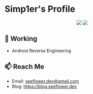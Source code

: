 # Simp1er's Profile

<p align="center">
  <img src ="https://github-readme-stats.vercel.app/api?username=SeeFlowerX&show_icons=true&hide_border=true&theme=bluewhite&include_all_commits=true&count_private=true">
  <img src ="https://github-readme-stats.vercel.app/api/top-langs/?username=SeeFlowerX&layout=compact&hide_border=true&langs_count=10&theme=graywhite&include_all_commits=true&count_private=true">
</p>

## 🔭 Working

- Android Reverse Engineering

## 📫 Reach Me

- Email: seeflower.dev@gmail.com
- Blog: https://blog.seeflower.dev


<!--
**SeeFlowerX/SeeFlowerX** is a ✨ _special_ ✨ repository because its `README.md` (this file) appears on your GitHub profile.

Here are some ideas to get you started:

- 🔭 I’m currently working on ...
- 🌱 I’m currently learning ...
- 👯 I’m looking to collaborate on ...
- 🤔 I’m looking for help with ...
- 💬 Ask me about ...
- 📫 How to reach me: ...
- 😄 Pronouns: ...
- ⚡ Fun fact: ...
-->
